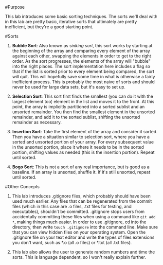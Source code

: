 #Purpose

This lab introduces some basic sorting techniques.  The sorts we'll deal with in this lab are pretty basic, iterative sorts that ultimately are pretty inefficient, but they're a good starting point.

#Sorts
1. **Bubble Sort**: Also known as *sinking sort*, this sort works by starting at the beginning of the array and comparing every element of the array against each other, swapping the elements in order to get to the right order.  As the sort progresses, the elements of the array will "bubble" into the right places.  The sort implementation here includes a flag so that if the list is sorted prior to every element being compared, the sort will quit.  This will hopefully save some time in what is otherwise a fairly inefficient process.  This is probably the most naive of sorts and should never be used for large data sets, but it's easy to set up.

2. **Selection Sort**:  This sort first finds the smallest (you can do it with the largest element too) element in the list and moves it to the front.  At this point, the array is implicitly partitioned into a sorted sublist and an unsorted remainder.  You then find the smallest element in the unsorted remainder, and add it to the sorted sublist, shifting the unsorted remainder as necessary.  

3. **Insertion Sort**: Take the first element of the array and consider it sorted.  Then you have a situation similar to selection sort, where you have a sorted and unsorted portion of your array.  For every subsequent value in the unsorted portion, place it where it needs to be in the sorted portion, shifting values as needed (this is the insertion portion).  Repeat until sorted.

4. **Bogo Sort**: This is not a sort of any real importance, but is good as a baseline.  If an array is unsorted, shuffle it.  If it's still unsorted, repeat until sorted.  

#Other Concepts

1. This lab introduces .gitignore files, which probably should have been used much earlier.  Any files that can be regenerated from the commit files (which in this case are .o files, .txt files for testing, and executables), shouldn't be committed.  .gitignore stops users from accidentally committing these files when using a command like `git add *`, making things much easier.  In order to use .gitignore, cd into the directory, then write `touch .gitignore` into the command line.  Make sure that you can view hidden files on your operating system.  Open the .gitignore file on your text editor and write the types of files extensions you don't want, such as *.o (all .o files) or *.txt (all .txt files).

2. This lab also allows the user to generate random numbers and time the sorts.  This is language dependent, so I won't really explain further.